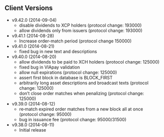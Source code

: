## Client Versions ##
* v9.42.0 (2014-09-04)
	* disable dividends to XCP holders (protocol change: 193000)
	* allow dividends only from issuers (protocol change: 193000)
* v9.41.1 (2014-08-28)
	* Increase order-match period (protocol change 150000)
* v9.41.0 (2014-08-21)
	* fixed bug in new text and descriptions
* v9.40.0 (2014-08-20)
	* allow dividends to be paid to XCH holders (protocol change: 125000)
	* fixed bug in VIApay validation
	* allow null expirations (protocol change: 125000)
	* assert first block in database is BLOCK_FIRST
	* arbitrarily long asset descriptions and broadcast texts (protocol change: 125000)
	* don’t close order matches when penalizing (protocol change: 125000)
* v9.39.0 (2014-08-12)
	* re‐match expired order matches from a new block all at once (protocol change: 95000)
	* bug in issuance fee (protocol change: 95000/31500)
* v9.38.0 (2014-08-11)
    * Initial release
